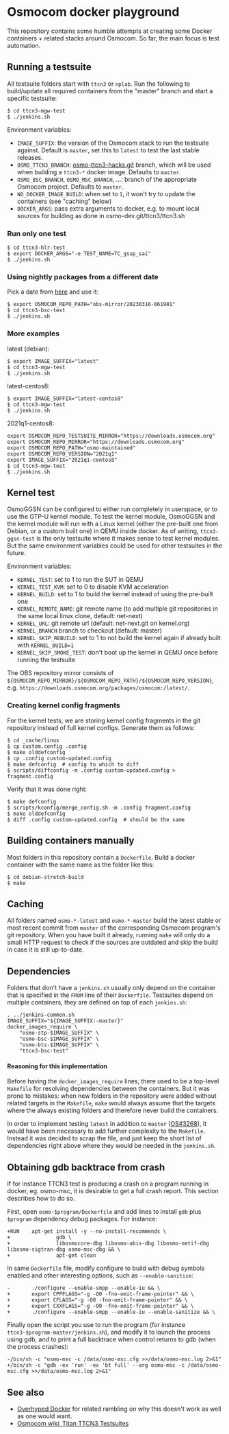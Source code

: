 Osmocom docker playground
=========================

This repository contains some humble attempts at creating some Docker
containers + related stacks around Osmocom.   So far, the main focus is
test automation.

## Running a testsuite
All testsuite folders start with `ttcn3` or `nplab`. Run the following
to build/update all required containers from the "master" branch and
start a specific testsuite:

```
$ cd ttcn3-mgw-test
$ ./jenkins.sh
```

Environment variables:
* `IMAGE_SUFFIX`: the version of the Osmocom stack to run the testsuite
  against. Default is `master`, set this to `latest` to test the last
  stable releases.
* `OSMO_TTCN3_BRANCH`: [osmo-ttcn3-hacks.git](https://git.osmocom.org/osmo-ttcn3-hacks/)
  branch, which will be used when building a `ttcn3-*` docker image.
  Defaults to `master`.
* `OSMO_BSC_BRANCH`, `OSMO_MSC_BRANCH`, ...: branch of the appropriate
  Osmocom project. Defaults to `master`.
* `NO_DOCKER_IMAGE_BUILD`: when set to `1`, it won't try to update the
  containers (see "caching" below)
* `DOCKER_ARGS`: pass extra arguments to docker, e.g. to mount local sources
  for building as done in osmo-dev.git/ttcn3/ttcn3.sh

### Run only one test

```
$ cd ttcn3-hlr-test
$ export DOCKER_ARGS="-e TEST_NAME=TC_gsup_sai"
$ ./jenkins.sh
```

### Using nightly packages from a different date

Pick a date from [here](https://downloads.osmocom.org/obs-mirror/) and use it:

```
$ export OSMOCOM_REPO_PATH="obs-mirror/20230316-061901"
$ cd ttcn3-bsc-test
$ ./jenkins.sh
```

### More examples

latest (debian):
```
$ export IMAGE_SUFFIX="latest"
$ cd ttcn3-mgw-test
$ ./jenkins.sh
```

latest-centos8:
```
$ export IMAGE_SUFFIX="latest-centos8"
$ cd ttcn3-mgw-test
$ ./jenkins.sh
```

2021q1-centos8:
```
export OSMOCOM_REPO_TESTSUITE_MIRROR="https://downloads.osmocom.org"
export OSMOCOM_REPO_MIRROR="https://downloads.osmocom.org"
export OSMOCOM_REPO_PATH="osmo-maintained"
export OSMOCOM_REPO_VERSION="2021q1"
export IMAGE_SUFFIX="2021q1-centos8"
$ cd ttcn3-mgw-test
$ ./jenkins.sh
```

## Kernel test
OsmoGGSN can be configured to either run completely in userspace, or to
use the GTP-U kernel module. To test the kernel module, OsmoGGSN and
the kernel module will run with a Linux kernel (either the pre-built
one from Debian, or a custom built one) in QEMU inside docker. As of
writing, `ttcn3-ggsn-test` is the only testsuite where it makes
sense to test kernel modules. But the same environment variables could
be used for other testsuites in the future.

Environment variables:
* `KERNEL_TEST`: set to 1 to run the SUT in QEMU
* `KERNEL_TEST_KVM`: set to 0 to disable KVM acceleration
* `KERNEL_BUILD`: set to 1 to build the kernel instead of using the
  pre-built one
* `KERNEL_REMOTE_NAME`: git remote name (to add multiple git
  repositories in the same local linux clone, default: net-next)
* `KERNEL_URL`: git remote url (default: net-next.git on kernel.org)
* `KERNEL_BRANCH` branch to checkout (default: master)
* `KERNEL_SKIP_REBUILD`: set to 1 to not build the kernel again if already
  built with `KERNEL_BUILD=1`
* `KERNEL_SKIP_SMOKE_TEST`: don't boot up the kernel in QEMU once before
  running the testsuite

The OBS repository mirror consists of
`${OSMOCOM_REPO_MIRROR}/${OSMOCOM_REPO_PATH}/${OSMOCOM_REPO_VERSION}`,
e.g. `https://downloads.osmocom.org/packages/osmocom:/latest/`.

### Creating kernel config fragments
For the kernel tests, we are storing kernel config fragments in the git
repository instead of full kernel configs. Generate them as follows:

```
$ cd _cache/linux
$ cp custom.config .config
$ make olddefconfig
$ cp .config custom-updated.config
$ make defconfig  # config to which to diff
$ scripts/diffconfig -m .config custom-updated.config > fragment.config
```

Verify that it was done right:
```
$ make defconfig
$ scripts/kconfig/merge_config.sh -m .config fragment.config
$ make olddefconfig
$ diff .config custom-updated.config  # should be the same
```

## Building containers manually
Most folders in this repository contain a `Dockerfile`. Build a docker
container with the same name as the folder like this:

```
$ cd debian-stretch-build
$ make
```

## Caching
All folders named `osmo-*-latest` and `osmo-*-master` build the latest
stable or most recent commit from `master` of the corresponding Osmocom
program's git repository. When you have built it already, running `make`
will only do a small HTTP request to check if the sources are outdated
and skip the build in case it is still up-to-date.

## Dependencies
Folders that don't have a `jenkins.sh` usually only depend on the
container that is specified in the `FROM` line of their `Dockerfile`.
Testsuites depend on multiple containers, they are defined on top of
each `jenkins.sh`:

```shell
. ../jenkins-common.sh
IMAGE_SUFFIX="${IMAGE_SUFFIX:-master}"
docker_images_require \
	"osmo-stp-$IMAGE_SUFFIX" \
	"osmo-bsc-$IMAGE_SUFFIX" \
	"osmo-bts-$IMAGE_SUFFIX" \
	"ttcn3-bsc-test"
```

#### Reasoning for this implementation
Before having the `docker_images_require` lines, there used to be a
top-level `Makefile` for resolving dependencies between the containers.
But it was prone to mistakes: when new folders in the repository
were added without related targets in the `Makefile`, `make` would
always assume that the targets where the always existing folders and
therefore never build the containers.

In order to implement testing `latest` in addition to `master`
([OS#3268](https://osmocom.org/issues/3268)), it would have been
necessary to add further complexity to the `Makefile`. Instead it was
decided to scrap the file, and just keep the short list of dependencies
right above where they would be needed in the `jenkins.sh`.

## Obtaining gdb backtrace from crash

If for instance TTCN3 test is producing a crash on a program running in docker,
eg. osmo-msc, it is desirable to get a full crash report. This section describes
how to do so.

First, open `osmo-$program/Dockerfile` and add lines to install `gdb` plus
`$program` dependency debug packages. For instance:

```
+RUN    apt-get install -y --no-install-recommends \
+               gdb \
+               libosmocore-dbg libosmo-abis-dbg libosmo-netif-dbg libosmo-sigtran-dbg osmo-msc-dbg && \
+               apt-get clean
```

In same `Dockerfile` file, modify configure to build with debug symbols enabled
and other interesting options, such as `--enable-sanitize`:

```
-       ./configure --enable-smpp --enable-iu && \
+       export CPPFLAGS="-g -O0 -fno-omit-frame-pointer" && \
+       export CFLAGS="-g -O0 -fno-omit-frame-pointer" && \
+       export CXXFLAGS="-g -O0 -fno-omit-frame-pointer" && \
+       ./configure --enable-smpp --enable-iu --enable-sanitize && \
```

Finally open the script you use to run the program (for instance
`ttcn3-$program-master/jenkins.sh`), and modify it to launch the process using
gdb, and to print a full backtrace when control returns to gdb (when the process
crashes):

```
-/bin/sh -c "osmo-msc -c /data/osmo-msc.cfg >>/data/osmo-msc.log 2>&1"
+/bin/sh -c "gdb -ex 'run' -ex 'bt full' --arg osmo-msc -c /data/osmo-msc.cfg >>/data/osmo-msc.log 2>&1"
```

## See also
* [Overhyped Docker](http://laforge.gnumonks.org/blog/20170503-docker-overhyped/)
  for related rambling on why this doesn't work as well as one would
  want.
* [Osmocom wiki: Titan TTCN3 Testsuites](https://osmocom.org/projects/cellular-infrastructure/wiki/Titan_TTCN3_Testsuites)
